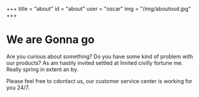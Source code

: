 +++
title = "about"
id = "about"
user = "oscar"
img = "/img/aboutosd.jpg"
+++

# We are Gonna go


Are you curious about something? Do you have some kind of problem with our products? As am hastily invited settled at limited civilly fortune me. Really spring in extent an by.

Please feel free to cdontact us, our customer service center is working for you 24/7.


